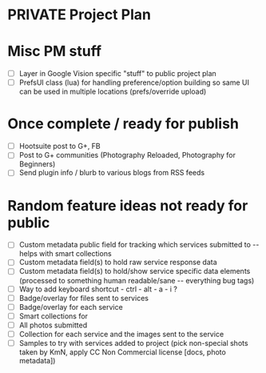 # PRIVATE Project Plan

# Misc PM stuff
- [ ] Layer in Google Vision specific "stuff" to public project plan
- [ ] PrefsUI class (lua) for handling preference/option building so same UI can be used in multiple locations (prefs/override upload)

# Once complete / ready for publish
- [ ] Hootsuite post to G+, FB
- [ ] Post to G+ communities (Photography Reloaded, Photography for Beginners)
- [ ] Send plugin info / blurb to various blogs from RSS feeds

# Random feature ideas not ready for public
- [ ] Custom metadata public field for tracking which services submitted to -- helps with smart collections
- [ ] Custom metadata field(s) to hold raw service response data
- [ ] Custom metadata field(s) to hold/show service specific data elements (processed to something human readable/sane -- everything bug tags)
- [ ] Way to add keyboard shortcut - ctrl - alt - a - i ?
- [ ] Badge/overlay for files sent to services
- [ ] Badge/overlay for each service
- [ ] Smart collections for
 - [ ] All photos submitted
 - [ ] Collection for each service and the images sent to the service
- [ ] Samples to try with services added to project (pick non-special shots taken by KmN, apply CC Non Commercial license [docs, photo metadata])
